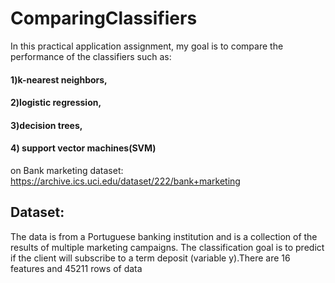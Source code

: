 # ComparingClassifiers
In this practical application assignment, my goal is to compare the performance of the classifiers such as:
  #### 1)k-nearest neighbors, 
  #### 2)logistic regression, 
  #### 3)decision trees, 
  #### 4) support vector machines(SVM)
on Bank marketing dataset: https://archive.ics.uci.edu/dataset/222/bank+marketing

## Dataset: 
The data is from a Portuguese banking institution and is a collection of the results of multiple marketing campaigns. The classification goal is to predict if the client will subscribe to a term deposit (variable y).There are 16 features and 45211 rows of data
